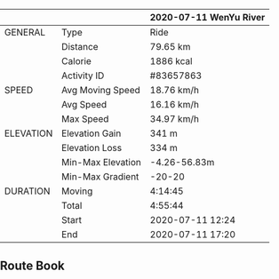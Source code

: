 <head>
	<title>leaflet-elevation.js</title>
	<meta http-equiv="Content-Type" content="text/html; charset=UTF-8">
	<meta name="viewport" content="initial-scale=1.0, user-scalable=no" />
	<style>
		html,
		body,
		.leaflet-map,
		.elevation-div {
			height: 100%;
			width: 100%;
			padding: 0px;
			margin: 0px;
		}

		.leaflet-map {
			height: 55%;
			max-height: 100vh;
			min-height: 600px;
		}

		.elevation-div {
			height: 25%;
			font: 12px/1.5 "Helvetica Neue", Arial, Helvetica, sans-serif;
		}
	</style>

	<!-- leaflet-ui -->
	<script src="https://unpkg.com/leaflet@1.3.2/dist/leaflet.js"></script>
	<script src="https://unpkg.com/leaflet-ui@0.2.5/dist/leaflet-ui.js"></script>

	<!-- leaflet-elevation -->
	<link rel="stylesheet" href="https://unpkg.com/@raruto/leaflet-elevation@1.3.0/dist/leaflet-elevation.min.css" />
	<script src="https://unpkg.com/@raruto/leaflet-elevation@1.3.0/dist/leaflet-elevation.min.js"></script>

</head>

# Wen Yu River at 2020-07-11

## Summary
Famous route, but still under construction. Because of that, the traffic is light but somehow inconvenient.

- Circumstance:
  - Weather is cloudy
  - Temperature is Suitable
  - A bit high humidity


- Planning:
  - Charging station inside the TongZhou canal park.
  - Shops near the TongZhou canal park.
  - A small town on the way, being removed.

- Road situation:
  - Specified lane not usable.
  - Main road is good but share with cars.
  - For now traffic is light, because the road still under construction.

## Personal Data

<style></style>
|           |                   | 2020-07-11 WenYu River |
| ---       | ---               | ---                    |
| GENERAL   | Type              | Ride                   |
|           | Distance          | 79.65 km               |
|           | Calorie           | 1886 kcal              |
|           | Activity ID       | #83657863              |
| SPEED     | Avg Moving Speed  | 18.76 km/h             |
|           | Avg Speed         | 16.16 km/h             |
|           | Max Speed         | 34.97 km/h             |
| ELEVATION | Elevation Gain    | 341 m                  |
|           | Elevation Loss    | 334 m                  |
|           | Min-Max Elevation | -4.26-56.83m           |
|           | Min-Max Gradient  | -20-20                 |
| DURATION  | Moving            | 4:14:45                |
|           | Total             | 4:55:44                |
|           | Start             | 2020-07-11 12:24       |
|           | End               | 2020-07-11 17:20       |

## Route Book
<div id="map" class="leaflet-map"></div>
<script>
	var opts = {
		map: {
			center: [41.4583, 12.7059],
			zoom: 5,
			fullscreenControl: false,
			resizerControl: true,
		},
		elevationControl: {
			url: "WenYuRiver_80km_20200711.gpx",
			options: {
				theme: "lightblue-theme",
				collapsed: false,
				detached: true,
				summary: "multiline",
			},
		},
		layersControl: {
			options: {
				collapsed: false,
			},
		},
	};

	var map = new L.Map('map', opts.map);

	var controlElevation = L.control.elevation(opts.elevationControl.options);
	var controlLayer = L.control.layers(null, null, opts.layersControl.options);

	controlElevation.addTo(map);
	controlElevation.load(opts.elevationControl.url);

	map.on('eledata_loaded', function(e) {
		if (!controlLayer._map) controlLayer.addTo(map);
		controlLayer.addOverlay(e.layer, e.name);
	});
</script>
